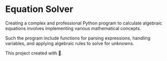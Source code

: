 # Equation Solver

Creating a complex and professional Python program to calculate algebraic equations involves implementing various mathematical concepts.

Such the program include functions for parsing expressions, handling variables, and applying algebraic rules to solve for unknowns.

This project created with 🤍.
